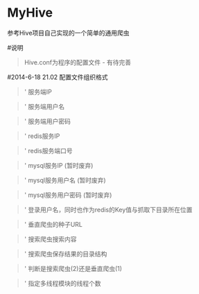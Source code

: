 MyHive
======

参考Hive项目自己实现的一个简单的通用爬虫

#说明

>Hive.conf为程序的配置文件 - 有待完善

#2014-6-18 21.02 配置文件组织格式

>'<serverIP>			服务端IP

>'<serverUser>		服务端用户名

>'<serverPassword>	服务端用户密码

>'<redisIP>			redis服务IP

>'<redisPort>		redis服务端口号

>'<mysqlIP>			mysql服务IP		(暂时废弃)

>'<mysqlUser>		mysql服务用户名		(暂时废弃)

>'<mysqlPassword>	mysql服务用户密码	(暂时废弃)

>'<Username>			登录用户名，同时也作为redis的Key值与抓取下目录所在位置

>'<URL>				垂直爬虫的种子URL

>'<Tinfo>			搜索爬虫搜索内容

>'<Ttag>				搜索爬虫保存结果的目录结构

>'<Flag>				判断是搜索爬虫(2)还是垂直爬虫(1)

>'<ThreadNumber>		指定多线程模块的线程个数
